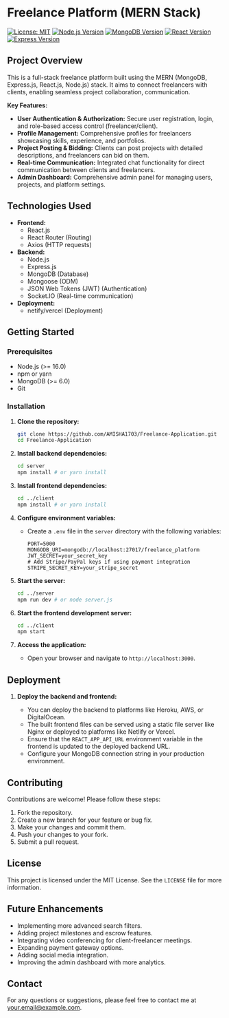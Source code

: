 # Freelance Platform (MERN Stack)

[![License: MIT](https://img.shields.io/badge/License-MIT-yellow.svg)](https://opensource.org/licenses/MIT)
[![Node.js Version](https://img.shields.io/node/v/YOUR_PACKAGE_NAME.svg)](https://nodejs.org/en/download/)
[![MongoDB Version](https://img.shields.io/badge/MongoDB-v6.0+-green.svg)](https://www.mongodb.com/try/download/community)
[![React Version](https://img.shields.io/badge/React-v18+-blue.svg)](https://reactjs.org/)
[![Express Version](https://img.shields.io/badge/Express-v4.17+-orange.svg)](https://expressjs.com/)

## Project Overview

This is a full-stack freelance platform built using the MERN (MongoDB, Express.js, React.js, Node.js) stack. It aims to connect freelancers with clients, enabling seamless project collaboration, communication.

**Key Features:**

* **User Authentication & Authorization:** Secure user registration, login, and role-based access control (freelancer/client).
* **Profile Management:** Comprehensive profiles for freelancers showcasing skills, experience, and portfolios.
* **Project Posting & Bidding:** Clients can post projects with detailed descriptions, and freelancers can bid on them.
* **Real-time Communication:** Integrated chat functionality for direct communication between clients and freelancers.
* **Admin Dashboard:** Comprehensive admin panel for managing users, projects, and platform settings.

## Technologies Used

* **Frontend:**
    * React.js
    * React Router (Routing)
    * Axios (HTTP requests)
* **Backend:**
    * Node.js
    * Express.js
    * MongoDB (Database)
    * Mongoose (ODM)
    * JSON Web Tokens (JWT) (Authentication)
    * Socket.IO (Real-time communication)
* **Deployment:**
    * netify/vercel (Deployment)

## Getting Started

### Prerequisites

* Node.js (>= 16.0)
* npm or yarn
* MongoDB (>= 6.0)
* Git

### Installation

1.  **Clone the repository:**

    ```bash
    git clone https://github.com/AMISHA1703/Freelance-Application.git
    cd Freelance-Application
    ```

2.  **Install backend dependencies:**

    ```bash
    cd server
    npm install # or yarn install
    ```

3.  **Install frontend dependencies:**

    ```bash
    cd ../client
    npm install # or yarn install
    ```

4.  **Configure environment variables:**

    * Create a `.env` file in the `server` directory with the following variables:

        ```
        PORT=5000
        MONGODB_URI=mongodb://localhost:27017/freelance_platform
        JWT_SECRET=your_secret_key
        # Add Stripe/PayPal keys if using payment integration
        STRIPE_SECRET_KEY=your_stripe_secret
        ```
    

5.  **Start the  server:**

    ```bash
    cd ../server
    npm run dev # or node server.js
    ```

6.  **Start the frontend development server:**

    ```bash
    cd ../client
    npm start
    ```

7.  **Access the application:**

    * Open your browser and navigate to `http://localhost:3000`.

## Deployment


1.  **Deploy the backend and frontend:**

    * You can deploy the backend to platforms like Heroku, AWS, or DigitalOcean.
    * The built frontend files can be served using a static file server like Nginx or deployed to platforms like Netlify or Vercel.
    * Ensure that the `REACT_APP_API_URL` environment variable in the frontend is updated to the deployed backend URL.
    * Configure your MongoDB connection string in your production environment.

## Contributing

Contributions are welcome! Please follow these steps:

1.  Fork the repository.
2.  Create a new branch for your feature or bug fix.
3.  Make your changes and commit them.
4.  Push your changes to your fork.
5.  Submit a pull request.

## License

This project is licensed under the MIT License. See the `LICENSE` file for more information.

## Future Enhancements

* Implementing more advanced search filters.
* Adding project milestones and escrow features.
* Integrating video conferencing for client-freelancer meetings.
* Expanding payment gateway options.
* Adding social media integration.
* Improving the admin dashboard with more analytics.

## Contact

For any questions or suggestions, please feel free to contact me at [your.email@example.com](mailto:your.email@example.com).

